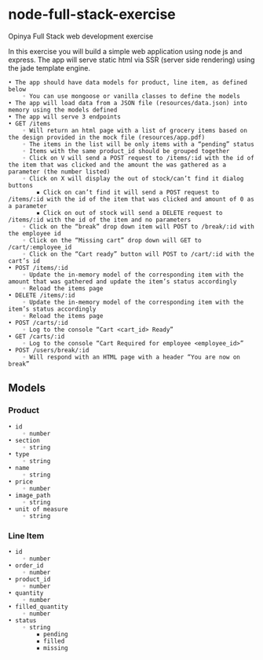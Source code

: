 # node-full-stack-exercise
Opinya Full Stack web development exercise

In this exercise you will build a simple web application using node js and express. The app will serve static html via SSR (server side rendering) using the jade template engine.

    • The app should have data models for product, line item, as defined below
        ◦ You can use mongoose or vanilla classes to define the models
    • The app will load data from a JSON file (resources/data.json) into memory using the models defined
    • The app will serve 3 endpoints
    • GET /items
        ◦ Will return an html page with a list of grocery items based on the design provided in the mock file (resources/app.pdf)
        ◦ The items in the list will be only items with a “pending” status
        ◦ Items with the same product_id should be grouped together
        ◦ Click on V will send a POST request to /items/:id with the id of the item that was clicked and the amount the was gathered as a parameter (the number listed)
        ◦ Click on X will display the out of stock/can’t find it dialog buttons
            ▪ Click on can’t find it will send a POST request to /items/:id with the id of the item that was clicked and amount of 0 as a parameter
            ▪ Click on out of stock will send a DELETE request to /items/:id with the id of the item and no parameters
        ◦ Click on the “break” drop down item will POST to /break/:id with the employee id
        ◦ Click on the “Missing cart” drop down will GET to /cart/:employee_id
        ◦ Click on the “Cart ready” button will POST to /cart/:id with the cart’s id
    • POST /items/:id
        ◦ Update the in-memory model of the corresponding item with the amount that was gathered and update the item’s status accordingly
        ◦ Reload the items page
    • DELETE /items/:id
        ◦ Update the in-memory model of the corresponding item with the item’s status accordingly
        ◦ Reload the items page
    • POST /carts/:id
        ◦ Log to the console “Cart <cart_id> Ready”
    • GET /carts/:id
        ◦ Log to the console “Cart Required for employee <employee_id>”
    • POST /users/break/:id
        ◦ Will respond with an HTML page with a header “You are now on break”


## Models

### Product
    • id
        ◦ number
    • section
        ◦ string
    • type
        ◦ string
    • name
        ◦ string
    • price
        ◦ number
    • image_path
        ◦ string
    • unit of measure
        ◦ string

### Line Item
    • id
        ◦ number
    • order_id
        ◦ number
    • product_id
        ◦ number
    • quantity
        ◦ number
    • filled_quantity
        ◦ number
    • status
        ◦ string
            ▪ pending
            ▪ filled
            ▪ missing
